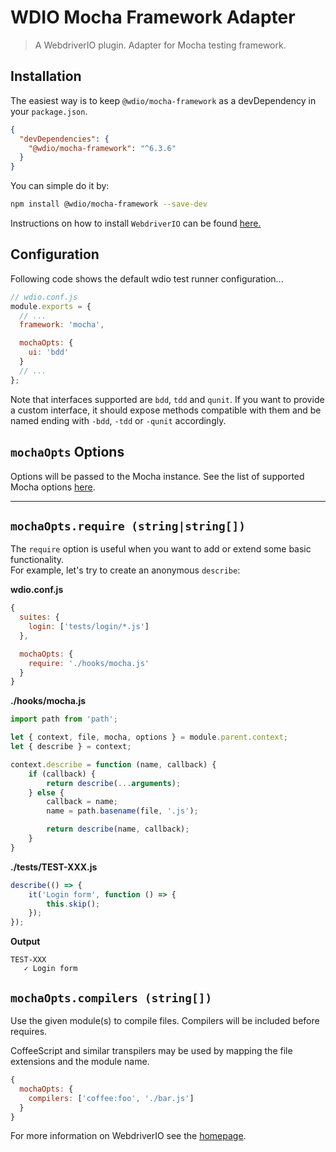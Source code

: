 WDIO Mocha Framework Adapter
============================

> A WebdriverIO plugin. Adapter for Mocha testing framework.

## Installation

The easiest way is to keep `@wdio/mocha-framework` as a devDependency in your `package.json`.

```json
{
  "devDependencies": {
    "@wdio/mocha-framework": "^6.3.6"
  }
}
```

You can simple do it by:

```bash
npm install @wdio/mocha-framework --save-dev
```

Instructions on how to install `WebdriverIO` can be found [here.](https://webdriver.io/docs/gettingstarted)

## Configuration

Following code shows the default wdio test runner configuration...

```js
// wdio.conf.js
module.exports = {
  // ...
  framework: 'mocha',

  mochaOpts: {
    ui: 'bdd'
  }
  // ...
};
```

Note that interfaces supported are `bdd`, `tdd` and `qunit`. If you want to provide a custom interface, it should expose methods compatible with them and be named ending with `-bdd`, `-tdd` or `-qunit` accordingly.

## `mochaOpts` Options

Options will be passed to the Mocha instance. See the list of supported Mocha options [here](https://github.com/mochajs/mocha/wiki/Using-mocha-programmatically#set-options).

----

## `mochaOpts.require (string|string[])`

The `require` option is useful when you want to add or extend some basic functionality. <br />
For example, let's try to create an anonymous `describe`:

**wdio.conf.js**

```js
{
  suites: {
    login: ['tests/login/*.js']
  },

  mochaOpts: {
    require: './hooks/mocha.js'
  }
}
```

**./hooks/mocha.js**

```js
import path from 'path';

let { context, file, mocha, options } = module.parent.context;
let { describe } = context;

context.describe = function (name, callback) {
	if (callback) {
		return describe(...arguments);
	} else {
		callback = name;
		name = path.basename(file, '.js');

		return describe(name, callback);
	}
}
```

**./tests/TEST-XXX.js**

```js
describe(() => {
	it('Login form', function () => {
		this.skip();
	});
});
```

**Output**

```
TEST-XXX
   ✓ Login form
```

## `mochaOpts.compilers (string[])`

Use the given module(s) to compile files. Compilers will be included before requires.

CoffeeScript and similar transpilers may be used by mapping the file extensions and the module name.

```js
{
  mochaOpts: {
    compilers: ['coffee:foo', './bar.js']
  }
}
```

For more information on WebdriverIO see the [homepage](https://webdriver.io).
